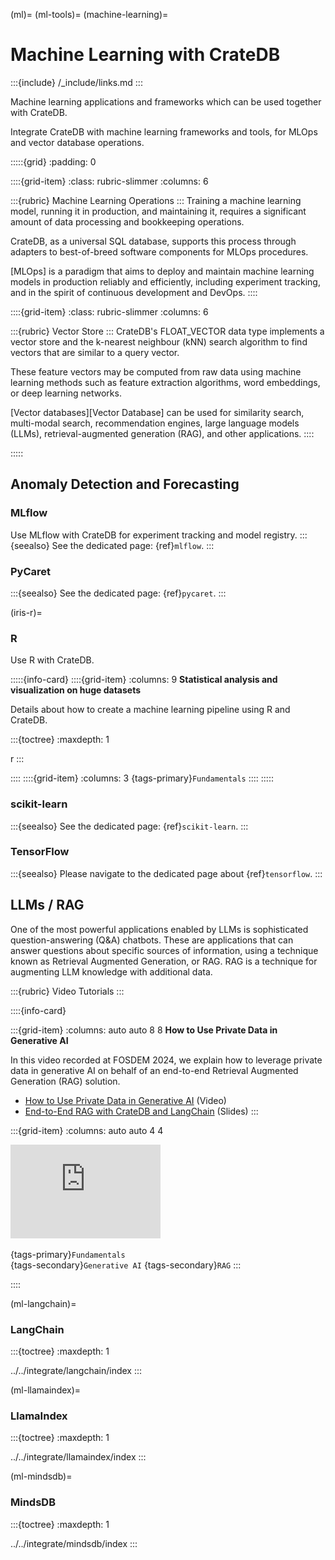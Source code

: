 (ml)=
(ml-tools)=
(machine-learning)=
# Machine Learning with CrateDB

:::{include} /_include/links.md
:::

Machine learning applications and frameworks
which can be used together with CrateDB.

Integrate CrateDB with machine learning frameworks and
tools, for MLOps and vector database operations.

:::::{grid}
:padding: 0

::::{grid-item}
:class: rubric-slimmer
:columns: 6

:::{rubric} Machine Learning Operations
:::
Training a machine learning model, running it in production, and maintaining
it, requires a significant amount of data processing and bookkeeping
operations.

CrateDB, as a universal SQL database, supports this process through
adapters to best-of-breed software components for MLOps procedures.

[MLOps] is a paradigm that aims to deploy and maintain machine learning models
in production reliably and efficiently, including experiment tracking, and in
the spirit of continuous development and DevOps.
::::

::::{grid-item}
:class: rubric-slimmer
:columns: 6

:::{rubric} Vector Store
:::
CrateDB's FLOAT_VECTOR data type implements a vector store and the k-nearest
neighbour (kNN) search algorithm to find vectors that are similar to a query
vector.

These feature vectors may be computed from raw data using machine learning
methods such as feature extraction algorithms, word embeddings, or deep
learning networks. 

[Vector databases][Vector Database] can be used for similarity search, multi-modal search,
recommendation engines, large language models (LLMs), retrieval-augmented
generation (RAG), and other applications.
::::

:::::


## Anomaly Detection and Forecasting


### MLflow
Use MLflow with CrateDB for experiment tracking and model registry.
:::{seealso}
See the dedicated page: {ref}`mlflow`.
:::


### PyCaret
:::{seealso}
See the dedicated page: {ref}`pycaret`.
:::


(iris-r)=
### R

Use R with CrateDB.

:::::{info-card}
::::{grid-item}
:columns: 9
**Statistical analysis and visualization on huge datasets**

Details about how to create a machine learning pipeline
using R and CrateDB.

:::{toctree}
:maxdepth: 1

r
:::

::::
::::{grid-item}
:columns: 3
{tags-primary}`Fundamentals`
::::
:::::


### scikit-learn
:::{seealso}
See the dedicated page: {ref}`scikit-learn`.
:::


### TensorFlow
:::{seealso}
Please navigate to the dedicated page about {ref}`tensorflow`.
:::


## LLMs / RAG

One of the most powerful applications enabled by LLMs is sophisticated
question-answering (Q&A) chatbots.
These are applications that can answer questions about specific sources
of information, using a technique known as Retrieval Augmented Generation,
or RAG. RAG is a technique for augmenting LLM knowledge with additional data.


:::{rubric} Video Tutorials
:::

::::{info-card}

:::{grid-item}
:columns: auto auto 8 8
**How to Use Private Data in Generative AI**

In this video recorded at FOSDEM 2024, we explain how to leverage private data
in generative AI on behalf of an end-to-end Retrieval Augmented Generation (RAG)
solution.

- [How to Use Private Data in Generative AI] (Video)
- [End-to-End RAG with CrateDB and LangChain] (Slides)
:::

:::{grid-item}
:columns: auto auto 4 4

<iframe width="240" src="https://www.youtube-nocookie.com/embed/icquKckM4o0?si=J0w5yG56Ld4fIXfm" title="YouTube video player" frameborder="0" allow="accelerometer; autoplay; clipboard-write; encrypted-media; gyroscope; picture-in-picture; web-share" allowfullscreen></iframe>
&nbsp;

{tags-primary}`Fundamentals` \
{tags-secondary}`Generative AI`
{tags-secondary}`RAG`
:::

::::


(ml-langchain)=
### LangChain

:::{toctree}
:maxdepth: 1

../../integrate/langchain/index
:::


(ml-llamaindex)=
### LlamaIndex

:::{toctree}
:maxdepth: 1

../../integrate/llamaindex/index
:::


(ml-mindsdb)=
### MindsDB

:::{toctree}
:maxdepth: 1

../../integrate/mindsdb/index
:::



[End-to-End RAG with CrateDB and LangChain]: https://speakerdeck.com/cratedb/how-to-use-private-data-in-generative-ai-end-to-end-solution-for-rag-with-cratedb-and-langchain
[How to set up LangChain with CrateDB]: https://community.cratedb.com/t/how-to-set-up-langchain-with-cratedb/1576
[How to Use Private Data in Generative AI]: https://youtu.be/icquKckM4o0?feature=shared
